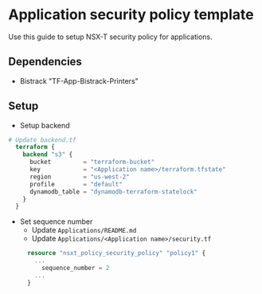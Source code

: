 # Application security policy template
Use this guide to setup NSX-T security policy for applications.

## Dependencies
* Bistrack "TF-App-Bistrack-Printers"

## Setup
* Setup backend
```terraform
# Update backend.tf
  terraform {
    backend "s3" {
      bucket         = "terraform-bucket"
      key            = "<Application name>/terraform.tfstate"
      region         = "us-west-2"
      profile        = "default"
      dynamodb_table = "dynamodb-terraform-statelock"
    }
  }
```

* Set sequence number
  * Update `Applications/README.md`
  * Update `Applications/<Application name>/security.tf`
  ```terraform
    resource "nsxt_policy_security_policy" "policy1" {
      ...
        sequence_number = 2
      ...
    }
  ```
